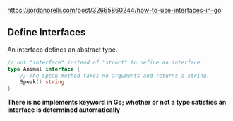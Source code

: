 
https://jordanorelli.com/post/32665860244/how-to-use-interfaces-in-go

## Define Interfaces

An interface defines an abstract type.

```go
// not "interface" instead of "struct" to define an interface
type Animal interface {
    // The Speak method takes no arguments and returns a string. 
    Speak() string
}
```

**There is no implements keyword in Go; whether or not a type satisfies an interface is determined automatically**

## 

